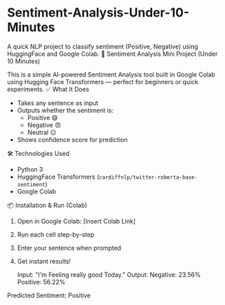 # Sentiment-Analysis-Under-10-Minutes
A quick NLP project to classify sentiment (Positive, Negative) using HuggingFace and Google Colab.
🧠 Sentiment Analysis Mini Project (Under 10 Minutes)

This is a simple AI-powered Sentiment Analysis tool built in Google Colab using Hugging Face Transformers — perfect for beginners or quick experiments.
 ✅ What It Does
- Takes any sentence as input
- Outputs whether the sentiment is:
  - Positive 😄
  - Negative 😠
  - Neutral 😐
- Shows confidence score for prediction

 🛠️ Technologies Used
- Python 3
- HuggingFace Transformers (`cardiffnlp/twitter-roberta-base-sentiment`)
- Google Colab

 📦 Installation & Run (Colab)
1. Open in Google Colab: [Insert Colab Link]
2. Run each cell step-by-step
3. Enter your sentence when prompted
4. Get instant results!

   Input: "I'm Feeling really good Today."
Output:
Negative: 23.56%
Positive: 56.22%

Predicted Sentiment: Positive
